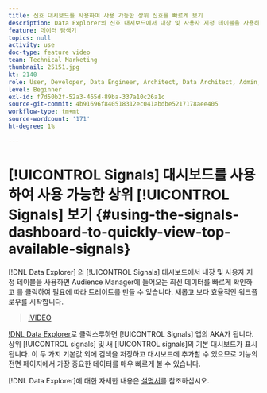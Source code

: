 ```yaml
---
title: 신호 대시보드를 사용하여 사용 가능한 상위 신호를 빠르게 보기
description: Data Explorer의 신호 대시보드에서 내장 및 사용자 지정 테이블을 사용하면 Audience Manager에 들어오는 최신 데이터를 빠르게 확인하고 클릭하여 필요에 따라 트레이트를 만들 수 있습니다. 새롭고 보다 효율적인 워크플로우를 시작합니다.
feature: 데이터 탐색기
topics: null
activity: use
doc-type: feature video
team: Technical Marketing
thumbnail: 25151.jpg
kt: 2140
role: User, Developer, Data Engineer, Architect, Data Architect, Admin, Leader
level: Beginner
exl-id: f7d50b2f-52a3-465d-89ba-337a10c26a1c
source-git-commit: 4b91696f840518312ec041abdbe5217178aee405
workflow-type: tm+mt
source-wordcount: '171'
ht-degree: 1%

---
```


# [!UICONTROL Signals] 대시보드를 사용하여 사용 가능한 상위 [!UICONTROL Signals] 보기 {#using-the-signals-dashboard-to-quickly-view-top-available-signals}

[!DNL Data Explorer] 의 [!UICONTROL Signals] 대시보드에서 내장 및 사용자 지정 테이블을 사용하면 Audience Manager에 들어오는 최신 데이터를 빠르게 확인하고 를 클릭하여 필요에 따라 트레이트를 만들 수 있습니다. 새롭고 보다 효율적인 워크플로우를 시작합니다.

>[!VIDEO](https://video.tv.adobe.com/v/25151/?quality=12)

[!DNL Data Explorer](으)로 클릭스루하면 [!UICONTROL Signals] 앱의 AKA가 됩니다. 상위 [!UICONTROL signals] 및 새 [!UICONTROL signals]의 기본 대시보드가 표시됩니다. 이 두 가지 기본값 외에 검색을 저장하고 대시보드에 추가할 수 있으므로 기능의 전면 페이지에서 가장 중요한 데이터를 매우 빠르게 볼 수 있습니다.

[!DNL Data Explorer]에 대한 자세한 내용은 [설명서](https://experiencecloud.adobe.com/resources/help/en_US/aam/data-explorer.html)를 참조하십시오.
